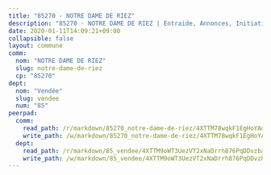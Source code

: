 ```yaml
---
title: "85270 - NOTRE DAME DE RIEZ"
description: "85270 - NOTRE DAME DE RIEZ | Entraide, Annonces, Initiatives"
date: 2020-01-11T14:09:21+09:00
collapsible: false
layout: commune
comm:
  nom: "NOTRE DAME DE RIEZ"
  slug: notre-dame-de-riez
  cp: "85270"
dept:
  nom: "Vendée"
  slug: vendee
  num: "85"
peerpad:
  comm:
    read_path: /r/markdown/85270_notre-dame-de-riez/4XTTM78wqkF1EgHoYAoFneNfkzeqAKxf3eRYREVVd17F3xHeL
    write_path: /w/markdown/85270_notre-dame-de-riez/4XTTM78wqkF1EgHoYAoFneNfkzeqAKxf3eRYREVVd17F3xHeL-K3TgUrd8eftp5BtMyNNnjvrWBVnuiQKTqPJ1dfrdCpjpF7hYU5rVmwAKyRWN2jWXEsJfPqXNAjbBtnR9Uqst3JhLSqtnMjYDU9R2h7P9zkTLcFdRJF1nAewKqgRUGd8NZfoPj4YC
  dept:
    read_path: /r/markdown/85_vendee/4XTTM9oWT3UezVT2xNaDrrh876PqDDvzbaovSPP6P6ha63Ezk
    write_path: /w/markdown/85_vendee/4XTTM9oWT3UezVT2xNaDrrh876PqDDvzbaovSPP6P6ha63Ezk-K3TgTz4T2Ao5CxcmNgKRpi6DXEbSZWgvvZNdT7V4KiJycR1vvtGLxg5iYYYKajishdNzKNazAywn7vjwqtQs859ALiENaqFJQsULDwd4rYqVPy8n3JbNCeuPxinCnetCgcSuCcyv
---
```


